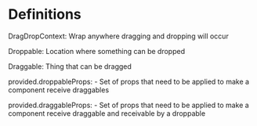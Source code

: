 Definitions
===========
DragDropContext: Wrap anywhere dragging and dropping will occur

Droppable:       Location where something can be dropped

Draggable:       Thing that can be dragged

provided.droppableProps:
    -   Set of props that need to be applied to make a component receive draggables

provided.draggableProps:
    -   Set of props that need to be applied to make a component receive draggable
        and receivable by a droppable

